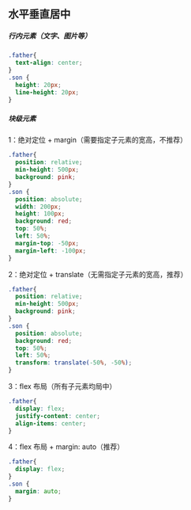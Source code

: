 ## 水平垂直居中

##### 行内元素（文字、图片等）

```css
.father{
  text-align: center;
}
.son {
  height: 20px;
  line-height: 20px;
}
```

##### 块级元素

1：绝对定位 + margin（需要指定子元素的宽高，不推荐）

```css
.father{
  position: relative;
  min-height: 500px;
  background: pink;
}
.son {
  position: absolute;
  width: 200px;
  height: 100px;
  background: red;
  top: 50%;
  left: 50%;
  margin-top: -50px;
  margin-left: -100px;
}
```

2：绝对定位 + translate（无需指定子元素的宽高，推荐）

```css
.father{
  position: relative;
  min-height: 500px;
  background: pink;
}
.son {
  position: absolute;
  background: red;
  top: 50%;
  left: 50%;
  transform: translate(-50%, -50%);
}
```

3：flex 布局（所有子元素均局中）

```css
.father{
  display: flex;
  justify-content: center;
  align-items: center;
}
```

4：flex 布局 + margin: auto（推荐）

```css
.father{
  display: flex;
}
.son {
  margin: auto;
}
```

